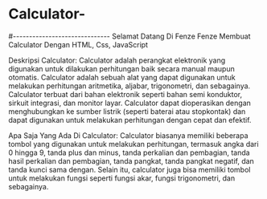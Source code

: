 # Calculator-
#------------------------------
Selamat Datang Di Fenze
Fenze Membuat Calculator Dengan HTML, Css, JavaScript

Deskripsi Calculator:
Calculator adalah perangkat elektronik yang digunakan untuk dilakukan perhitungan baik secara manual maupun otomatis. Calculator adalah sebuah alat yang dapat digunakan untuk melakukan perhitungan aritmetika, aljabar, trigonometri, dan sebagainya. Calculator terbuat dari bahan elektronik seperti bahan semi konduktor, sirkuit integrasi, dan monitor layar. Calculator dapat dioperasikan dengan menghubungkan ke sumber listrik (seperti baterai atau stopkontak) dan dapat digunakan untuk melakukan perhitungan dengan cepat dan efektif.


Apa Saja Yang Ada Di Calculator:
Calculator biasanya memiliki beberapa tombol yang digunakan untuk melakukan perhitungan, termasuk angka dari 0 hingga 9, tanda plus dan minus, tanda perkalian dan pembagian, tanda hasil perkalian dan pembagian, tanda pangkat, tanda pangkat negatif, dan tanda kunci sama dengan. Selain itu, calculator juga bisa memiliki tombol untuk melakukan fungsi seperti fungsi akar, fungsi trigonometri, dan sebagainya.
